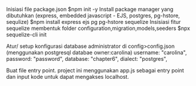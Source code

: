 Inisiasi file package.json 
    $npm init -y
Install package manager yang dibutuhkan (express, embedded javascript - EJS, postgres, pg-hstore, sequlize)
    $npm install express ejs pg pg-hstore sequelize
Insisiasi fitur sequelize membentuk folder configuration,migration,models,seeders
    $npx sequelize-cli init

Atur/ setup konfigurasi database administrator di config>config.json (menggunakan postgresql databae owner:carolina)
    username: "carolina",
    password: "password",
    database: "chapter6",
    dialect: "postgres",

Buat file entry point. project ini menggunakan app.js sebagai entry point dan input kode untuk dapat mengakses localhost.